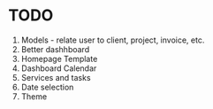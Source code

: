 # TODO

1. Models - relate user to client, project, invoice, etc.
1. Better dashhboard
1. Homepage Template
1. Dashboard Calendar
1. Services and tasks
1. Date selection
1. Theme